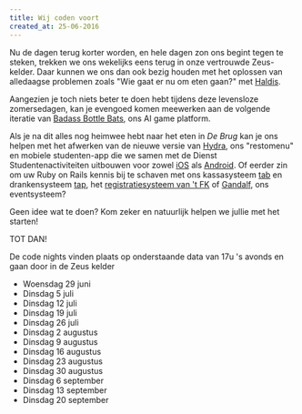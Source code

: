 ```yaml
---
title: Wij coden voort
created_at: 25-06-2016
---
```


Nu de dagen terug korter worden, en hele dagen zon ons begint tegen te steken, trekken we ons wekelijks eens terug in onze vertrouwde Zeus-kelder. Daar kunnen we ons dan ook bezig houden met het oplossen van alledaagse problemen zoals "Wie gaat er nu om eten gaan?" met [Haldis](https://zeus.ugent.be/git/haldis).

Aangezien je toch niets beter te doen hebt tijdens deze levensloze zomersedagen, kan je evengoed komen meewerken aan de volgende iteratie van [Badass Bottle Bats](https://zeus.ugent.be/git/aichallenge), ons AI game platform.

Als je na dit alles nog heimwee hebt naar het eten in _De Brug_ kan je ons helpen met het afwerken van de nieuwe versie van [Hydra](https://zeus.ugent.be/git/hydra), ons "restomenu" en mobiele studenten-app die we samen met de Dienst Studentenactiviteiten uitbouwen voor zowel [iOS](https://zeus.ugent.be/git/hydra-iOS) als [Android](https://zeus.ugent.be/git/hydra-android). <!-- more --> Of eerder zin om uw Ruby on Rails kennis bij te schaven met ons kassasysteem [tab](https://zeus.ugent.be/git/tab) en drankensysteem [tap](https://zeus.ugent.be/git/tap), het [registratiesysteem van 't FK](https://zeus.ugent.be/git/fk-enrolment) of [Gandalf](https://zeus.ugent.be/git/gandalf), ons eventsysteem?

Geen idee wat te doen? Kom zeker en natuurlijk helpen we jullie met het starten!

TOT DAN!

De code nights vinden plaats op onderstaande data van 17u 's avonds en gaan door in de Zeus kelder

- Woensdag 29 juni
- Dinsdag 5 juli
- Dinsdag 12 juli
- Dinsdag 19 juli
- Dinsdag 26 juli
- Dinsdag 2 augustus
- Dinsdag 9 augustus
- Dinsdag 16 augustus
- Dinsdag 23 augustus
- Dinsdag 30 augustus
- Dinsdag 6 september
- Dinsdag 13 september
- Dinsdag 20 september
